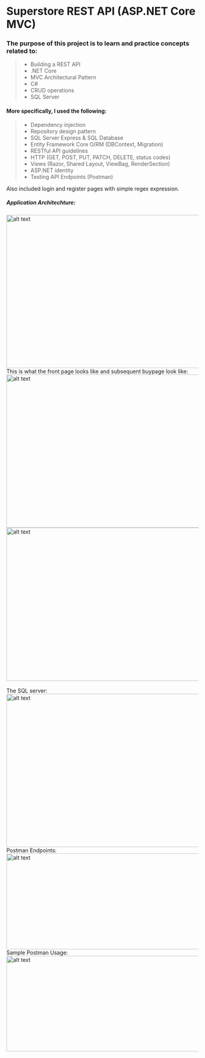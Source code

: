 # Superstore REST API (ASP.NET Core MVC)

### The purpose of this project is to learn and practice concepts related to:
> - Building a REST API
> - .NET Core
> - MVC Architectural Pattern
> - C#
> - CRUD operations
> - SQL Server
#### More specifically, I used the following:
> - Dependency injection
> - Repository design pattern
> - SQL Server Express & SQL Database
> - Entity Framework Core O/RM (DBContext, Migration)
> - RESTful API guidelines
> - HTTP (GET, POST, PUT, PATCH, DELETE, status codes)
> - Views (Razor, Shared Layout, ViewBag, RenderSection)
> - ASP.NET identity
> - Testing API Endpoints (Postman)

Also included login and register pages with simple regex expression.
##### Application Architechture:
<img src="https://raw.githubusercontent.com/EddieLin1/Superstore-ASP.NET-MVC/main/MvcStore/img/architechture.png" alt="alt text" width="600" height="400">
<br>
This is what the front page looks like and subsequent buypage look like:
<br>
<img src="https://raw.githubusercontent.com/EddieLin1/Superstore-ASP.NET-MVC/main/MvcStore/img/store%20front.PNG" alt="alt text" width="600" height="400">
<img src="https://raw.githubusercontent.com/EddieLin1/Superstore-ASP.NET-MVC/main/MvcStore/img/buy%20page.PNG" alt="alt text" width="600" height="400">
<br>
<br>
The SQL server:
<br>
<img src="https://raw.githubusercontent.com/EddieLin1/Superstore-ASP.NET-MVC/main/MvcStore/img/databse.PNG" alt="alt text" width="600" height="400">
<br>
Postman Endpoints:
<br>
<img src="https://raw.githubusercontent.com/EddieLin1/Superstore-ASP.NET-MVC/main/img/postman_endpoints.PNG" alt="alt text" width="600" height="250">
<br>
Sample Postman Usage:
<br>
<img src="https://raw.githubusercontent.com/EddieLin1/Superstore-ASP.NET-MVC/main/img/postman.PNG" alt="alt text" width="600" height="250">
